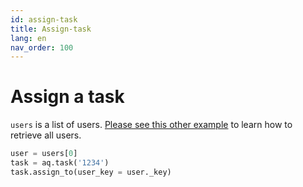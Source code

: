 ```yaml
---
id: assign-task
title: Assign-task
lang: en
nav_order: 100
---
```


# Assign a task

`users` is a list of users. [Please see this other example](./get-users.md) to learn how to retrieve all users.

```python
user = users[0]
task = aq.task('1234')
task.assign_to(user_key = user._key)
```